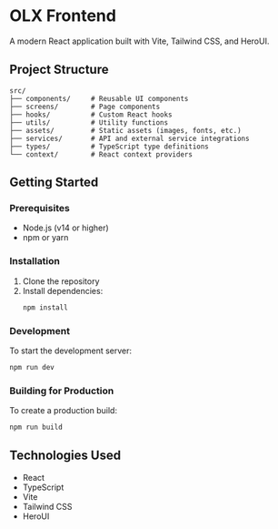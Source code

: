 # OLX Frontend

A modern React application built with Vite, Tailwind CSS, and HeroUI.

## Project Structure

```
src/
├── components/     # Reusable UI components
├── screens/        # Page components
├── hooks/          # Custom React hooks
├── utils/          # Utility functions
├── assets/         # Static assets (images, fonts, etc.)
├── services/       # API and external service integrations
├── types/          # TypeScript type definitions
└── context/        # React context providers
```

## Getting Started

### Prerequisites

- Node.js (v14 or higher)
- npm or yarn

### Installation

1. Clone the repository
2. Install dependencies:
   ```bash
   npm install
   ```

### Development

To start the development server:

```bash
npm run dev
```

### Building for Production

To create a production build:

```bash
npm run build
```

## Technologies Used

- React
- TypeScript
- Vite
- Tailwind CSS
- HeroUI
